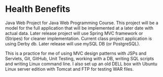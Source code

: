 Health Benefits
==============
Java Web Project for Java Web Programming Course.
This project will be a model for the full application that will be implemented
at a later date with actual data. Later release project will use Spring MVC framework or (Stripes)
for cleaner implementation. Current class project application is using Derby db.
Later release will use mySQL DB (or PostgreSQL).

This is a practice for me of using MVC design patterns with JSPs and Servlets, Git, GitHub, Unit Testing,
working with a DB, writing SQL scripts and writing Linux command line. I also set up an old DELL box with
Ubuntu Linux server edition with Tomcat and FTP for testing WAR files.
